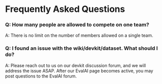 # Frequently Asked Questions
### Q: How many people are allowed to compete on one team?
A: There is no limit on the number of members allowed on a single team.
### Q: I found an issue with the wiki/devkit/dataset. What should I do?
A: Please reach out to us on our devkit discussion forum, and we will address the issue ASAP. After our EvalAI page becomes active, you may post questions to the EvalAI forum.

